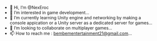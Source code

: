 - 👋 Hi, I’m @NexEroc
- 👀 I’m interested in game development...
- 🌱 I’m currently learning Unity engine and networking by making a console appication or a Unity server as a dedicated server for games...
- 💞️ I’m looking to collaborate on multiplayer games...
- 📫 How to reach me : bembementertainment21@gmail.com...

<!---
NexEroc/NexEroc is a ✨ special ✨ repository because its `README.md` (this file) appears on your GitHub profile.
You can click the Preview link to take a look at your changes.
--->
